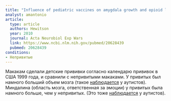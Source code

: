 ```yaml
---
title: "Influence of pediatric vaccines on amygdala growth and opioid ligand binding in rhesus macaque infants: A pilot study"
analyst: amantonio
article:
  type: article
  authors: Hewitson
  year: 2010
  journal: Acta Neurobiol Exp Wars
  link: https://www.ncbi.nlm.nih.gov/pubmed/20628439
  pubmed: 20628439
conditions:
- Непривитые
---
```


Макакам сделали детские прививки согласно календарю прививок в США 1999 года, и сравнили с непривитыми макаками.
У привитых был намного больший объем мозга (такое [наблюдается](http://www.nature.com/nature/journal/v542/n7641/full/nature21369.html) у аутистов).
Миндалина (область мозга, ответственная за эмоции) у привитых была намного больше, чем у непривитых. (Это тоже [наблюдается](https://www.ncbi.nlm.nih.gov/pubmed/15254095) у аутистов).
